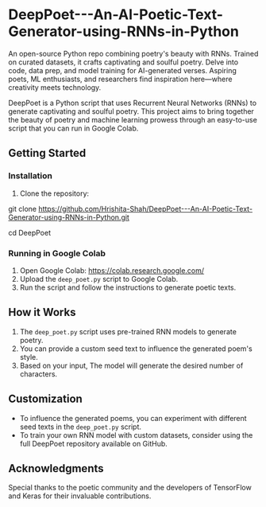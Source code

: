 # DeepPoet---An-AI-Poetic-Text-Generator-using-RNNs-in-Python
An open-source Python repo combining poetry's beauty with RNNs. Trained on curated datasets, it crafts captivating and soulful poetry. Delve into code, data prep, and model training for AI-generated verses. Aspiring poets, ML enthusiasts, and researchers find inspiration here—where creativity meets technology.

DeepPoet is a Python script that uses Recurrent Neural Networks (RNNs) to generate captivating and soulful poetry. This project aims to bring together the beauty of poetry and machine learning prowess through an easy-to-use script that you can run in Google Colab.

## Getting Started

### Installation
1. Clone the repository:

git clone https://github.com/Hrishita-Shah/DeepPoet---An-AI-Poetic-Text-Generator-using-RNNs-in-Python.git

cd DeepPoet

### Running in Google Colab

1. Open Google Colab: https://colab.research.google.com/
2. Upload the `deep_poet.py` script to Google Colab.
3. Run the script and follow the instructions to generate poetic texts.

## How it Works

1. The `deep_poet.py` script uses pre-trained RNN models to generate poetry.
2. You can provide a custom seed text to influence the generated poem's style.
3. Based on your input, The model will generate the desired number of characters.

## Customization

- To influence the generated poems, you can experiment with different seed texts in the `deep_poet.py` script.
- To train your own RNN model with custom datasets, consider using the full DeepPoet repository available on GitHub.

## Acknowledgments

Special thanks to the poetic community and the developers of TensorFlow and Keras for their invaluable contributions.
